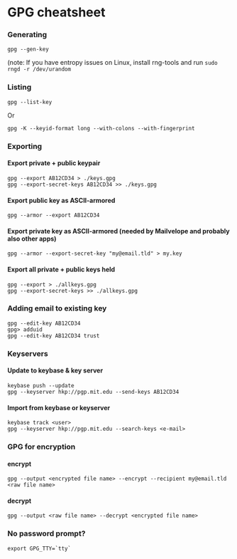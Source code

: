 # GPG cheatsheet

### Generating
```
gpg --gen-key
```

(note: If you have entropy issues on Linux, install rng-tools and run `sudo rngd -r /dev/urandom`

### Listing
```
gpg --list-key
```

Or

```
gpg -K --keyid-format long --with-colons --with-fingerprint
```


### Exporting
#### Export private + public keypair
```
gpg --export AB12CD34 > ./keys.gpg
gpg --export-secret-keys AB12CD34 >> ./keys.gpg
```

#### Export public key as ASCII-armored
```
gpg --armor --export AB12CD34
```

#### Export private key as ASCII-armored (needed by Mailvelope and probably also other apps)
```
gpg --armor --export-secret-key "my@email.tld" > my.key
```

#### Export all private + public keys held
```
gpg --export > ./allkeys.gpg
gpg --export-secret-keys >> ./allkeys.gpg
```


### Adding email to existing key
```
gpg --edit-key AB12CD34
gpg> adduid
gpg --edit-key AB12CD34 trust 
```


### Keyservers
#### Update to keybase & key server
```
keybase push --update
gpg --keyserver hkp://pgp.mit.edu --send-keys AB12CD34
```

#### Import from keybase or keyserver
```
keybase track <user>
gpg --keyserver hkp://pgp.mit.edu --search-keys <e-mail>
```


### GPG for encryption
#### encrypt
```
gpg --output <encrypted file name> --encrypt --recipient my@email.tld <raw file name>
```

#### decrypt
```
gpg --output <raw file name> --decrypt <encrypted file name>
```


### No password prompt?
```
export GPG_TTY=`tty`
```
